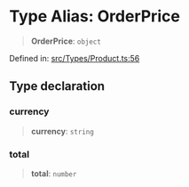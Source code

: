 # Type Alias: OrderPrice

> **OrderPrice**: `object`

Defined in: [src/Types/Product.ts:56](https://github.com/Fokusdotid/bail/blob/0fe6346a5ff68a74eb71890335c982b44e2da604/src/Types/Product.ts#L56)

## Type declaration

### currency

> **currency**: `string`

### total

> **total**: `number`
